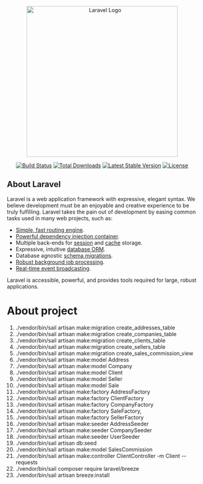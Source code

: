 <p align="center"><a href="https://laravel.com" target="_blank"><img src="https://raw.githubusercontent.com/laravel/art/master/logo-lockup/5%20SVG/2%20CMYK/1%20Full%20Color/laravel-logolockup-cmyk-red.svg" width="400" alt="Laravel Logo"></a></p>

<p align="center">
<a href="https://github.com/laravel/framework/actions"><img src="https://github.com/laravel/framework/workflows/tests/badge.svg" alt="Build Status"></a>
<a href="https://packagist.org/packages/laravel/framework"><img src="https://img.shields.io/packagist/dt/laravel/framework" alt="Total Downloads"></a>
<a href="https://packagist.org/packages/laravel/framework"><img src="https://img.shields.io/packagist/v/laravel/framework" alt="Latest Stable Version"></a>
<a href="https://packagist.org/packages/laravel/framework"><img src="https://img.shields.io/packagist/l/laravel/framework" alt="License"></a>
</p>

## About Laravel

Laravel is a web application framework with expressive, elegant syntax. We believe development must be an enjoyable and creative experience to be truly fulfilling. Laravel takes the pain out of development by easing common tasks used in many web projects, such as:

- [Simple, fast routing engine](https://laravel.com/docs/routing).
- [Powerful dependency injection container](https://laravel.com/docs/container).
- Multiple back-ends for [session](https://laravel.com/docs/session) and [cache](https://laravel.com/docs/cache) storage.
- Expressive, intuitive [database ORM](https://laravel.com/docs/eloquent).
- Database agnostic [schema migrations](https://laravel.com/docs/migrations).
- [Robust background job processing](https://laravel.com/docs/queues).
- [Real-time event broadcasting](https://laravel.com/docs/broadcasting).

Laravel is accessible, powerful, and provides tools required for large, robust applications.

# About project
1.  ./vendor/bin/sail artisan make:migration create_addresses_table
2. ./vendor/bin/sail artisan make:migration create_companies_table
3. ./vendor/bin/sail artisan make:migration create_clients_table
4. ./vendor/bin/sail artisan make:migration create_sellers_table
5. ./vendor/bin/sail artisan make:migration create_sales_commission_view
6. ./vendor/bin/sail artisan make:model Address
7. ./vendor/bin/sail artisan make:model Company
8. ./vendor/bin/sail artisan make:model Client
9. ./vendor/bin/sail artisan make:model Seller
10. ./vendor/bin/sail artisan make:model Sale
11. ./vendor/bin/sail artisan make:factory AddressFactory
12. ./vendor/bin/sail artisan make:factory ClientFactory
13. ./vendor/bin/sail artisan make:factory CompanyFactory
14. ./vendor/bin/sail artisan make:factory SaleFactory,
15. ./vendor/bin/sail artisan make:factory SellerFactory
16. ./vendor/bin/sail artisan make:seeder AddressSeeder
17. ./vendor/bin/sail artisan make:seeder CompanySeeder
18. ./vendor/bin/sail artisan make:seeder UserSeeder
19. ./vendor/bin/sail artisan db:seed
20. ./vendor/bin/sail artisan make:model SalesCommission
21. ./vendor/bin/sail artisan make:controller ClientController -m Client --requests
22. ./vendor/bin/sail composer require laravel/breeze
23. ./vendor/bin/sail artisan breeze:install

